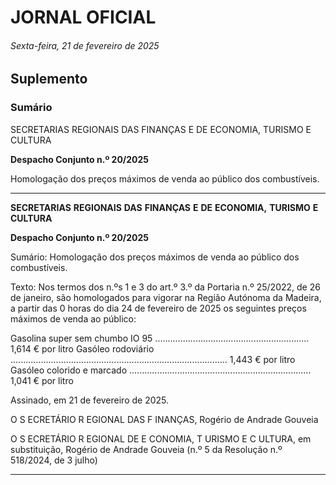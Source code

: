 # JORNAL OFICIAL

###### Sexta-feira, 21 de fevereiro de 2025




## **Suplemento**

### **Sumário**

SECRETARIAS REGIONAIS DAS FINANÇAS E DE ECONOMIA,
TURISMO E CULTURA

**Despacho Conjunto n.º 20/2025**

Homologação dos preços máximos de venda ao público dos combustíveis.




---

**SECRETARIAS** **REGIONAIS** **DAS** **FINANÇAS** **E** **DE** **ECONOMIA,** **TURISMO** **E** **CULTURA**


**Despacho Conjunto n.º 20/2025**


Sumário:
Homologação dos preços máximos de venda ao público dos combustíveis.

Texto:
Nos termos dos n.ºs 1 e 3 do art.º 3.º da Portaria n.º 25/2022, de 26 de janeiro, são homologados para vigorar na Região
Autónoma da Madeira, a partir das 0 horas do dia 24 de fevereiro de 2025 os seguintes preços máximos de venda ao público:


Gasolina super sem chumbo IO 95 ............................................................. 1,614 € por litro
Gasóleo rodoviário ...................................................................................... 1,443 € por litro
Gasóleo colorido e marcado ........................................................................ 1,041 € por litro

Assinado, em 21 de fevereiro de 2025.

O S ECRETÁRIO R EGIONAL DAS F INANÇAS, Rogério de Andrade Gouveia

O S ECRETÁRIO R EGIONAL DE E CONOMIA, T URISMO E C ULTURA, em substituição, Rogério de Andrade Gouveia
(n.º 5 da Resolução n.º 518/2024, de 3 julho)




---
